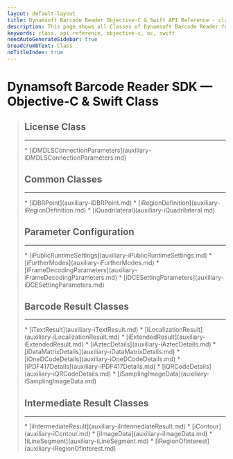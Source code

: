 ```yaml
---
layout: default-layout
title: Dynamsoft Barcode Reader Objective-C & Swift API Reference - class
description: This page shows all Classes of Dynamsoft Barcode Reader for iOS SDK.
keywords: class, api reference, objective-c, oc, swift
needAutoGenerateSidebar: true
breadcrumbText: Class
noTitleIndex: true
---
```


# Dynamsoft Barcode Reader SDK — Objective-C & Swift Class

<div class="doc-card-prefix doc-card-list-prefix"></div>

> ## License Class
> <hr>
> * [iDMDLSConnectionParameters](auxiliary-iDMDLSConnectionParameters.md)
>
> ## Common Classes
> <hr>
> * [iDBRPoint](auxiliary-iDBRPoint.md)
> * [iRegionDefinition](auxiliary-iRegionDefinition.md)
> * [iQuadrilateral](auxiliary-iQuadrilateral.md)
>
> ## Parameter Configuration
> <hr>
> * [iPublicRuntimeSettings](auxiliary-iPublicRuntimeSettings.md)
> * [iFurtherModes](auxiliary-iFurtherModes.md)
> * [iFrameDecodingParameters](auxiliary-iFrameDecodingParameters.md)
> * [iDCESettingParameters](auxiliary-iDCESettingParameters.md)
>
> ## Barcode Result Classes
> <hr>
> * [iTextResult](auxiliary-iTextResult.md)
> * [iLocalizationResult](auxiliary-iLocalizationResult.md)
> * [iExtendedResult](auxiliary-iExtendedResult.md)
> * [iAztecDetails](auxiliary-iAztecDetails.md)
> * [iDataMatrixDetails](auxiliary-iDataMatrixDetails.md)
> * [iOneDCodeDetails](auxiliary-iOneDCodeDetails.md)
> * [iPDF417Details](auxiliary-iPDF417Details.md)
> * [iQRCodeDetails](auxiliary-iQRCodeDetails.md)
> * [iSamplingImageData](auxiliary-iSamplingImageData.md)
>
> ## Intermediate Result Classes
> <hr>
> * [iIntermediateResult](auxiliary-iIntermediateResult.md)
> * [iContour](auxiliary-iContour.md)
> * [iImageData](auxiliary-iImageData.md)
> * [iLineSegment](auxiliary-iLineSegment.md)
> * [iRegionOfInterest](auxiliary-iRegionOfInterest.md)
